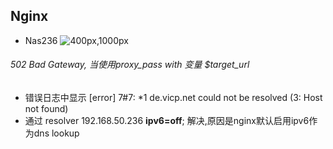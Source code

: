 ## Nginx
- Nas236 ![400px,1000px](../tips/mindmap/nas236_nginx_topology.km)
###### 502 Bad Gateway, 当使用proxy_pass with 变量 $target_url
- 错误日志中显示 [error] 7#7: *1 de.vicp.net could not be resolved (3: Host not found)
- 通过 resolver 192.168.50.236 **ipv6=off**; 解决,原因是nginx默认启用ipv6作为dns lookup
